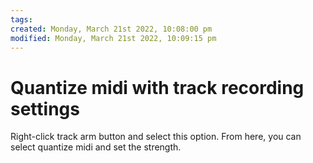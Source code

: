 ```yaml
---
tags: 
created: Monday, March 21st 2022, 10:08:00 pm
modified: Monday, March 21st 2022, 10:09:15 pm
---
```


# Quantize midi with track recording settings
Right-click track arm button and select this option. From here, you can select quantize midi and set the strength.